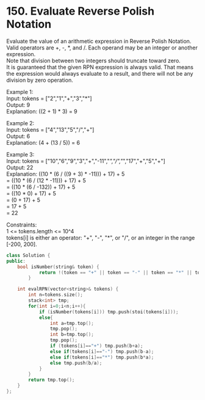 # 150. Evaluate Reverse Polish Notation
Evaluate the value of an arithmetic expression in Reverse Polish Notation.  
Valid operators are +, -, *, and /. Each operand may be an integer or another expression.  
Note that division between two integers should truncate toward zero.  
It is guaranteed that the given RPN expression is always valid. That means the expression would always evaluate to a result, and there will not be any division by zero operation.

Example 1:  
Input: tokens = ["2","1","+","3","*"]  
Output: 9  
Explanation: ((2 + 1) * 3) = 9  

Example 2:   
Input: tokens = ["4","13","5","/","+"]  
Output: 6  
Explanation: (4 + (13 / 5)) = 6  

Example 3:  
Input: tokens = ["10","6","9","3","+","-11","*","/","*","17","+","5","+"]  
Output: 22  
Explanation: ((10 * (6 / ((9 + 3) * -11))) + 17) + 5  
= ((10 * (6 / (12 * -11))) + 17) + 5  
= ((10 * (6 / -132)) + 17) + 5  
= ((10 * 0) + 17) + 5  
= (0 + 17) + 5  
= 17 + 5  
= 22  

Constraints:  
1 <= tokens.length <= 10^4  
tokens[i] is either an operator: "+", "-", "*", or "/", or an integer in the range [-200, 200].  

``` cpp
class Solution {
public:
    bool isNumber(string& token) {
            return !(token == "+" || token == "-" || token == "*" || token == "/");
        }

    int evalRPN(vector<string>& tokens) {
        int n=tokens.size();
        stack<int> tmp;
        for(int i=0;i<n;i++){
            if (isNumber(tokens[i])) tmp.push(stoi(tokens[i]));
            else{
                int a=tmp.top();
                tmp.pop();
                int b=tmp.top();
                tmp.pop();
                if (tokens[i]=="+") tmp.push(b+a);
                else if(tokens[i]=="-") tmp.push(b-a);
                else if(tokens[i]=="*") tmp.push(b*a);
                else tmp.push(b/a);
            }    
        }
        return tmp.top();
    }
};
```
